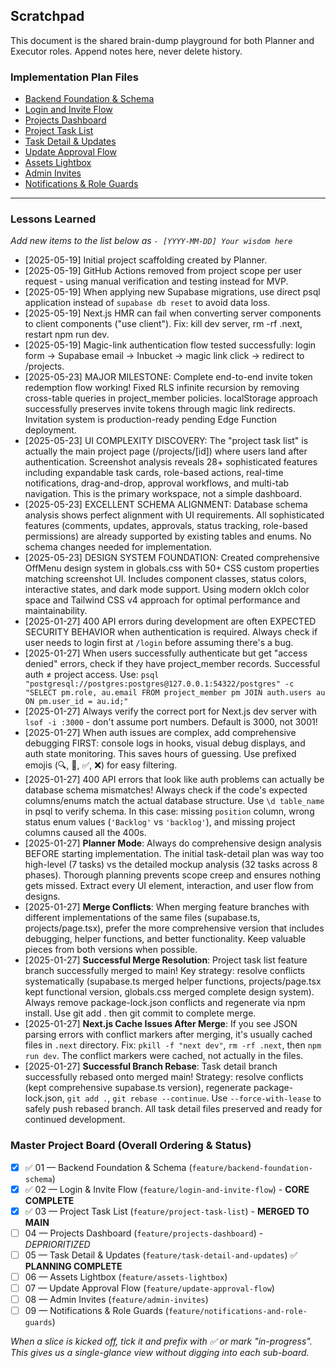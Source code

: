 ## Scratchpad

This document is the shared brain-dump playground for both Planner and Executor roles. Append notes here, never delete history.

### Implementation Plan Files

- [Backend Foundation & Schema](implementation-plan/backend-foundation-schema.md)
- [Login and Invite Flow](implementation-plan/login-and-invite-flow.md)
- [Projects Dashboard](implementation-plan/projects-dashboard.md)
- [Project Task List](implementation-plan/project-task-list.md)
- [Task Detail & Updates](implementation-plan/task-detail-and-updates.md)
- [Update Approval Flow](implementation-plan/update-approval-flow.md)
- [Assets Lightbox](implementation-plan/assets-lightbox.md)
- [Admin Invites](implementation-plan/admin-invites.md)
- [Notifications & Role Guards](implementation-plan/notifications-and-role-guards.md)

---

### Lessons Learned

_Add new items to the list below as `- [YYYY-MM-DD] Your wisdom here`_

- [2025-05-19] Initial project scaffolding created by Planner.
- [2025-05-19] GitHub Actions removed from project scope per user request - using manual verification and testing instead for MVP.
- [2025-05-19] When applying new Supabase migrations, use direct psql application instead of `supabase db reset` to avoid data loss.
- [2025-05-19] Next.js HMR can fail when converting server components to client components ("use client"). Fix: kill dev server, rm -rf .next, restart npm run dev.
- [2025-05-19] Magic-link authentication flow tested successfully: login form → Supabase email → Inbucket → magic link click → redirect to /projects.
- [2025-05-23] MAJOR MILESTONE: Complete end-to-end invite token redemption flow working! Fixed RLS infinite recursion by removing cross-table queries in project_member policies. localStorage approach successfully preserves invite tokens through magic link redirects. Invitation system is production-ready pending Edge Function deployment.
- [2025-05-23] UI COMPLEXITY DISCOVERY: The "project task list" is actually the main project page (/projects/[id]) where users land after authentication. Screenshot analysis reveals 28+ sophisticated features including expandable task cards, role-based actions, real-time notifications, drag-and-drop, approval workflows, and multi-tab navigation. This is the primary workspace, not a simple dashboard.
- [2025-05-23] EXCELLENT SCHEMA ALIGNMENT: Database schema analysis shows perfect alignment with UI requirements. All sophisticated features (comments, updates, approvals, status tracking, role-based permissions) are already supported by existing tables and enums. No schema changes needed for implementation.
- [2025-05-23] DESIGN SYSTEM FOUNDATION: Created comprehensive OffMenu design system in globals.css with 50+ CSS custom properties matching screenshot UI. Includes component classes, status colors, interactive states, and dark mode support. Using modern oklch color space and Tailwind CSS v4 approach for optimal performance and maintainability.
- [2025-01-27] 400 API errors during development are often EXPECTED SECURITY BEHAVIOR when authentication is required. Always check if user needs to login first at `/login` before assuming there's a bug.
- [2025-01-27] When users successfully authenticate but get "access denied" errors, check if they have project_member records. Successful auth ≠ project access. Use: `psql "postgresql://postgres:postgres@127.0.0.1:54322/postgres" -c "SELECT pm.role, au.email FROM project_member pm JOIN auth.users au ON pm.user_id = au.id;"`
- [2025-01-27] Always verify the correct port for Next.js dev server with `lsof -i :3000` - don't assume port numbers. Default is 3000, not 3001!
- [2025-01-27] When auth issues are complex, add comprehensive debugging FIRST: console logs in hooks, visual debug displays, and auth state monitoring. This saves hours of guessing. Use prefixed emojis (🔍, 🔐, ✅, ❌) for easy filtering.
- [2025-01-27] 400 API errors that look like auth problems can actually be database schema mismatches! Always check if the code's expected columns/enums match the actual database structure. Use `\d table_name` in psql to verify schema. In this case: missing `position` column, wrong status enum values (`'Backlog'` vs `'backlog'`), and missing project columns caused all the 400s.
- [2025-01-27] **Planner Mode**: Always do comprehensive design analysis BEFORE starting implementation. The initial task-detail plan was way too high-level (7 tasks) vs the detailed mockup analysis (32 tasks across 8 phases). Thorough planning prevents scope creep and ensures nothing gets missed. Extract every UI element, interaction, and user flow from designs.
- [2025-01-27] **Merge Conflicts**: When merging feature branches with different implementations of the same files (supabase.ts, projects/page.tsx), prefer the more comprehensive version that includes debugging, helper functions, and better functionality. Keep valuable pieces from both versions when possible.
- [2025-01-27] **Successful Merge Resolution**: Project task list feature branch successfully merged to main! Key strategy: resolve conflicts systematically (supabase.ts merged helper functions, projects/page.tsx kept functional version, globals.css merged complete design system). Always remove package-lock.json conflicts and regenerate via npm install. Use git add . then git commit to complete merge.
- [2025-01-27] **Next.js Cache Issues After Merge**: If you see JSON parsing errors with conflict markers after merging, it's usually cached files in `.next` directory. Fix: `pkill -f "next dev"`, `rm -rf .next`, then `npm run dev`. The conflict markers were cached, not actually in the files.
- [2025-01-27] **Successful Branch Rebase**: Task detail branch successfully rebased onto merged main! Strategy: resolve conflicts (kept comprehensive supabase.ts version), regenerate package-lock.json, `git add .`, `git rebase --continue`. Use `--force-with-lease` to safely push rebased branch. All task detail files preserved and ready for continued development.

### Master Project Board (Overall Ordering & Status)

- [x] ✅ 01 — Backend Foundation & Schema (`feature/backend-foundation-schema`)
- [x] ✅ 02 — Login & Invite Flow (`feature/login-and-invite-flow`) - **CORE COMPLETE**
- [x] ✅ 03 — Project Task List (`feature/project-task-list`) - **MERGED TO MAIN**
- [ ] 04 — Projects Dashboard (`feature/projects-dashboard`) - *DEPRIORITIZED*
- [ ] 05 — Task Detail & Updates (`feature/task-detail-and-updates`) ✅ **PLANNING COMPLETE**
- [ ] 06 — Assets Lightbox (`feature/assets-lightbox`)
- [ ] 07 — Update Approval Flow (`feature/update-approval-flow`)
- [ ] 08 — Admin Invites (`feature/admin-invites`)
- [ ] 09 — Notifications & Role Guards (`feature/notifications-and-role-guards`)

_When a slice is kicked off, tick it and prefix with ✅ or mark "in-progress". This gives us a single-glance view without digging into each sub-board._ 